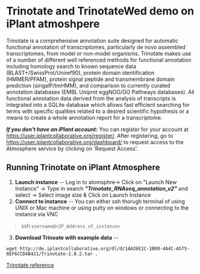 # Trinotate and TrinotateWed demo on iPlant atmoshpere

Trinotate is a comprehensive annotation suite designed for automatic functional annotation of transcriptomes, particularly de novo assembled transcriptomes, from model or non-model organisms. Trinotate makes use of a number of different well referenced methods for functional annotation including homology search to known sequence data (BLAST+/SwissProt/Uniref90), protein domain identification (HMMER/PFAM), protein signal peptide and transmembrane domain prediction (singalP/tmHMM), and comparison to currently curated annotation databases (EMBL Uniprot eggNOG/GO Pathways databases). All functional annotation data derived from the analysis of transcripts is integrated into a SQLite database which allows fast efficient searching for terms with specific qualities related to a desired scientific hypothesis or a means to create a whole annotation report for a transcriptome.


***If you don't have an iPlant account:*** You can register for your account at <https://user.iplantcollaborative.org/register/>.  After registering, go to <https://user.iplantcollaborative.org/dashboard/> to request access to the Atmosphere service by clicking on 'Request Access'.

## Running Trinotate on iPlant Atmosphere

1. **Launch instance** -- Log in to atomsphre-> Click on "Launch New Instance" -> Type in search ***"Trinotate_RNAseq_annotation_v2"*** and select -> Select image size & Click on Launch Instance 
2. **Connect to instance** -- You can either ssh thorugh terminal of using UNIX or Mac machine or using putty on windows or connecting to the instance via VNC

  >ssh `username@<IP_Address_of_instance>`

3. **Download Trinoate with example data** -- 

  `wget http://de.iplantcollaborative.org/dl/d/1AA26E2C-1B08-4A4C-A575-8EF6CCD4B421/Trinotate-2.0.2.tar .`



[Trinotate reference][Trinotate_ref]
<!-- links -->
[Trinotate_ref]: http://trinotate.github.io

